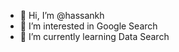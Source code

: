 - 👋 Hi, I’m @hassankh
- 👀 I’m interested in Google Search
- 🌱 I’m currently learning Data Search

<!---
hassankh/hassankh is a ✨ special ✨ repository because its `README.md` (this file) appears on your GitHub profile.
You can click the Preview link to take a look at your changes.
--->
